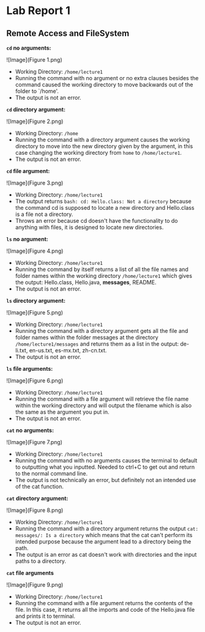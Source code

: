 # Lab Report 1
## Remote Access and FileSystem
**`cd` no arguments:**

![Image](Figure 1.png)
* Working Directory: `/home/lecture1`
* Running the command with no argument or no extra clauses besides the command caused the working directory to move backwards out of the folder to `/home'.
* The output is not an error.

**`cd` directory argument:**

![Image](Figure 2.png)
* Working Directory: `/home`
* Running the command with a directory argument causes the working directory to move into the new directory given by the argument, in this case changing the working directory from `home` to `/home/lecture1`.
* The output is not an error.

**`cd` file argument:**

![Image](Figure 3.png)
* Working Directory: `/home/lecture1`
* The output returns `bash: cd: Hello.class: Not a directory` because the command cd is supposed to locate a new directory and Hello.class is a file not a directory.
* Throws an error because cd doesn't have the functionality to do anything with files, it is designed to locate new directories.

**`ls` no argument:**

![Image](Figure 4.png)
* Working Directory: `/home/lecture1`
* Running the command by itself returns a list of all the file names and folder names within the working directory `/home/lecture1` which gives the output: Hello.class, Hello.java, **messages**, README.
* The output is not an error.

**`ls` directory argument:**

![Image](Figure 5.png)
* Working Directory: `/home/lecture1`
* Running the command with a directory argument gets all the file and folder names within the folder messages at the directory `/home/lecture1/messages` and returns them as a list in the output: de-li.txt, en-us.txt, es-mx.txt, zh-cn.txt.
* The output is not an error.

**`ls` file arguments:**

![Image](Figure 6.png)
* Working Directory: `/home/lecture1`
* Running the command with a file argument will retrieve the file name within the working directory and will output the filename which is also the same as the argument you put in.
* The output is not an error.

**`cat` no arguments:**

![Image](Figure 7.png)
* Working Directory: `/home/lecture1`
* Running the command with no arguments causes the terminal to default to outputting what you inputted. Needed to ctrl+C to get out and return to the normal command line.
* The output is not technically an error, but definitely not an intended use of the cat function.

**`cat` directory argument:**

![Image](Figure 8.png)
* Working Directory: `/home/lecture1`
* Running the command with a directory argument returns the output `cat: messages/: Is a directory` which means that the cat can't perform its intended purpose because the argument lead to a directory being the path.
* The output is an error as cat doesn't work with directories and the input paths to a directory.

**`cat` file arguments**

![Image](Figure 9.png)
* Working Directory: `/home/lecture1`
* Running the command with a file argument returns the contents of the file. In this case, it returns all the imports and code of the Hello.java file and prints it to terminal.
* The output is not an error.
